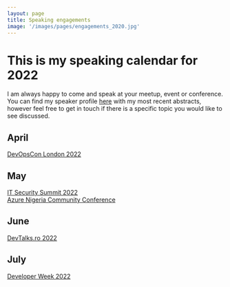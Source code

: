 ```yaml
---
layout: page
title: Speaking engagements
image: '/images/pages/engagements_2020.jpg'
---
```


# This is my speaking calendar for 2022
I am always happy to come and speak at your meetup, event or conference.  
You can find my speaker profile [here](https://sessionize.com/matteoemili) with my most recent abstracts, however feel free to get in touch if there is a specific topic you would like to see discussed.

April
---
[DevOpsCon London 2022](https://devopscon.io/continuous-delivery-automation/why-pipelines-as-code-is-the-way-forward/)  

May
---
[IT Security Summit 2022](https://it-security-summit.de/it-security-summit/its-not-my-code-secure-software-supply-chain-in-practice/)  
[Azure Nigeria Community Conference](https://www.meetup.com/nigeria-microsoft-azure-meetup-group/events/284956990/)  

June
---
[DevTalks.ro 2022](https://myconnector.ro/virtual/devtalks-2022/955/agenda/12718)

July
---
[Developer Week 2022](https://www.developer-week.de/history/programm-2022/#/tag-4)